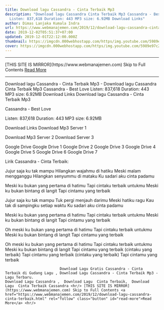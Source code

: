 ```yaml
---
title: Download lagu Cassandra - Cinta Terbaik Mp3
description: "Download lagu Cassandra Cinta Terbaik Mp3 Cassandra - Best Love
  Listen: 837,618 Duration: 443 MP3 size: 6.92MB Download Links"
author: Dimas Lanjaka Kumala Indra
url: https://www.webmanajemen.com/2019/12/download-lagu-cassandra-cinta-terbaik.html
date: 2019-12-02T05:51:37+07:00
updated: 2019-12-01T22:12:00.000Z
thumbnail: https://imgcdn.000webhostapp.com/https/img.youtube.com/5989e97c241c8c964288ba9485121991.jpeg
cover: https://imgcdn.000webhostapp.com/https/img.youtube.com/5989e97c241c8c964288ba9485121991.jpeg
---
```


<hr/> [THIS SITE IS MIRROR](https://www.webmanajemen.com) Skip to Full Contents <a href="https://www.webmanajemen.com/2019/12/download-lagu-cassandra-cinta-terbaik.html" rel="follow" class="button" id="read-more">Read More</a> <hr/> Download lagu Cassandra - Cinta Terbaik Mp3 - Download lagu Cassandra Cinta Terbaik Mp3 Cassandra - Best Love Listen: 837,618 Duration: 443 MP3 size: 6.92MB Download Links Download lagu Cassandra - Cinta Terbaik Mp3

  Cassandra - Best Love 

  Listen: 837,618 
  Duration: 443 
  MP3 size: 6.92MB 

  Download Links 
  Download Mp3 Server 1 

  Download Mp3 Server 2 
  Download Server 3 


  Google Drive   Google Drive 1 
  Google Drive 2 
  Google Drive 3 
  Google Drive 4 
  Google Drive 5 
  Google Drive 6 
  Google Drive 7 


                             
Lirik Cassandra - Cinta Terbaik:
                             
Jujur saja ku tak mampu
  Hilangkan wajahmu di hatiku
  Meski malam mengganggu
  Hilangkan senyummu di mataku
  Ku sadari aku cinta padamu
  
  Meski ku bukan yang pertama di hatimu
  Tapi cintaku terbaik untukmu
  Meski ku bukan bintang di langit
  Tapi cintamu yang terbaik
  
  Jujur saja ku tak mampu
  Tuk pergi menjauh darimu
  Meski hatiku ragu
  Kau tak di sampingku setiap waktu
  Ku sadari aku cinta padamu
  
  Meski ku bukan yang pertama di hatimu
  Tapi cintaku terbaik untukmu
  Meski ku bukan bintang di langit
  Tapi cintamu yang terbaik
  
  Oh meski ku bukan yang pertama di hatimu
  Tapi cintaku terbaik untukmu
  Meski ku bukan bintang di langit
  Tapi cintamu yang terbaik
  
  Oh meski ku bukan yang pertama di hatimu
  Tapi cintaku terbaik untukmu
  Meski ku bukan bintang di langit
  Tapi cintamu yang terbaik (cintaku yang terbaik)
  Tapi cintamu yang terbaik (cintaku yang terbaik)
  Tapi cintamu yang terbaik                                 
                                 
                             Download Lagu Gratis Cassandra - Cinta Terbaik di Gudang Lagu , Download Lagu Cassandra - Cinta Terbaik Mp3 - Lagu Terbaru.                                                         Download Lagu Cassandra ,  Download Lagu  Cinta Terbaik,  Download Lagu  Cinta Terbaik Cassandra <hr/> [THIS SITE IS MIRROR](https://www.webmanajemen.com) Skip to Full Contents <a href="https://www.webmanajemen.com/2019/12/download-lagu-cassandra-cinta-terbaik.html" rel="follow" class="button" id="read-more">Read More</a> <hr/>